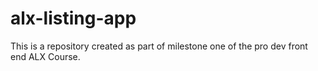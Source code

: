 # alx-listing-app
This is a repository created as part of milestone one of the pro dev front end ALX Course.

